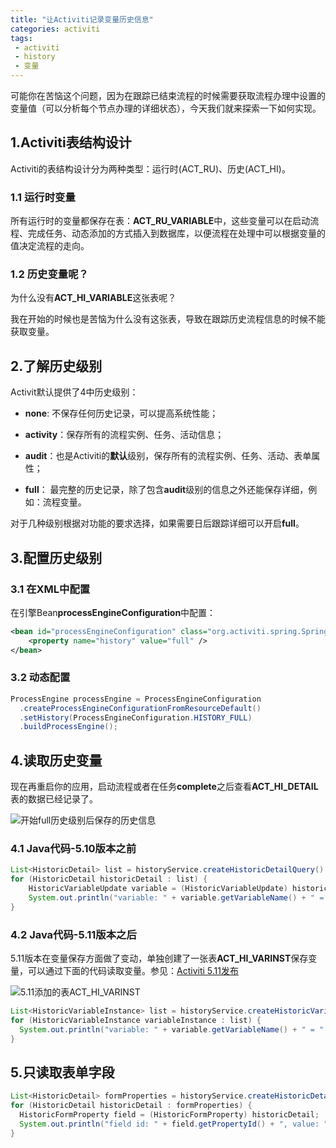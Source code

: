 ```yaml
---
title: "让Activiti记录变量历史信息"
categories: activiti
tags:
 - activiti
 - history
 - 变量
---
```


可能你在苦恼这个问题，因为在跟踪已结束流程的时候需要获取流程办理中设置的变量值（可以分析每个节点办理的详细状态），今天我们就来探索一下如何实现。

## 1.Activiti表结构设计

Activiti的表结构设计分为两种类型：运行时(ACT_RU)、历史(ACT_HI)。

### 1.1 运行时变量

所有运行时的变量都保存在表：**ACT_RU_VARIABLE**中，这些变量可以在启动流程、完成任务、动态添加的方式插入到数据库，以便流程在处理中可以根据变量的值决定流程的走向。

### 1.2 历史变量呢？

为什么没有**ACT_HI_VARIABLE**这张表呢？

我在开始的时候也是苦恼为什么没有这张表，导致在跟踪历史流程信息的时候不能获取变量。

## 2.了解历史级别

Activit默认提供了4中历史级别：

* **none**: 不保存任何历史记录，可以提高系统性能；

* **activity**：保存所有的流程实例、任务、活动信息；

* **audit**：也是Activiti的**默认**级别，保存所有的流程实例、任务、活动、表单属性；

* **full**： 最完整的历史记录，除了包含**audit**级别的信息之外还能保存详细，例如：流程变量。

对于几种级别根据对功能的要求选择，如果需要日后跟踪详细可以开启**full**。

## 3.配置历史级别

### 3.1 在XML中配置
在引擎Bean**processEngineConfiguration**中配置：

```xml
<bean id="processEngineConfiguration" class="org.activiti.spring.SpringProcessEngineConfiguration">
	<property name="history" value="full" />
</bean>
```

### 3.2 动态配置

```java
ProcessEngine processEngine = ProcessEngineConfiguration
  .createProcessEngineConfigurationFromResourceDefault()
  .setHistory(ProcessEngineConfiguration.HISTORY_FULL)
  .buildProcessEngine();
```

## 4.读取历史变量

现在再重启你的应用，启动流程或者在任务**complete**之后查看**ACT_HI_DETAIL**表的数据已经记录了。

![开始full历史级别后保存的历史信息](/files/2012/05/activiti-history-detail.png)

### 4.1 Java代码-5.10版本之前

```java
List<HistoricDetail> list = historyService.createHistoricDetailQuery().processInstanceId(processInstance.getId()).list();
for (HistoricDetail historicDetail : list) {
	HistoricVariableUpdate variable = (HistoricVariableUpdate) historicDetail;
    System.out.println("variable: " + variable.getVariableName() + " = " + variable.getValue());
}
```

### 4.2 Java代码-5.11版本之后
5.11版本在变量保存方面做了变动，单独创建了一张表**ACT_HI_VARINST**保存变量，可以通过下面的代码读取变量。参见：[Activiti 5.11发布](/activiti/2012/12/05/activiti-5-11-release.html)

![5.11添加的表ACT_HI_VARINST](/files/2012/05/activiti-history-variable.png)

```java
List<HistoricVariableInstance> list = historyService.createHistoricVariableInstanceQuery().processInstanceId(processInstanceId).list();
for (HistoricVariableInstance variableInstance : list) {
  System.out.println("variable: " + variable.getVariableName() + " = " + variable.getValue());
}
```

## 5.只读取表单字段
```java
List<HistoricDetail> formProperties = historyService.createHistoricDetailQuery().processInstanceId(processInstance.getId()).formProperties().list();
for (HistoricDetail historicDetail : formProperties) {
  HistoricFormProperty field = (HistoricFormProperty) historicDetail;
  System.out.println("field id: " + field.getPropertyId() + ", value: " + field.getPropertyValue());
}
```